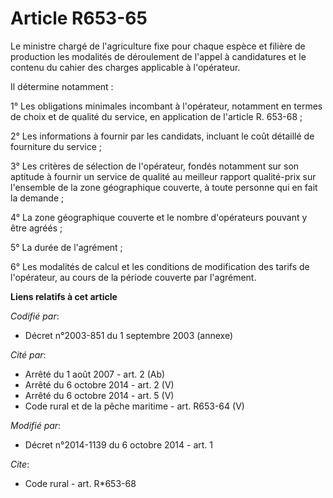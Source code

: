 # Article R653-65

Le ministre chargé de l'agriculture fixe pour chaque espèce et filière de production les modalités de déroulement de l'appel
à candidatures et le contenu du cahier des charges applicable à l'opérateur. 

Il détermine notamment : 

1° Les obligations minimales incombant à l'opérateur, notamment en termes de choix et de qualité du service, en application
de l'article R. 653-68 ; 

2° Les informations à fournir par les candidats, incluant le coût détaillé de fourniture du service ; 

3° Les critères de sélection de l'opérateur, fondés notamment sur son aptitude à fournir un service de qualité au meilleur
rapport qualité-prix sur l'ensemble de la zone géographique couverte, à toute personne qui en fait la demande ; 

4° La zone géographique couverte et le nombre d'opérateurs pouvant y être agréés ; 

5° La durée de l'agrément ; 

6° Les modalités de calcul et les conditions de modification des tarifs de l'opérateur, au cours de la période couverte par
l'agrément.

**Liens relatifs à cet article**

_Codifié par_:

  - Décret n°2003-851 du 1 septembre 2003 (annexe)

_Cité par_:

  - Arrêté du 1 août 2007 - art. 2 (Ab)
  - Arrêté du 6 octobre 2014 - art. 2 (V)
  - Arrêté du 6 octobre 2014 - art. 5 (V)
  - Code rural et de la pêche maritime - art. R653-64 (V)

_Modifié par_:

  - Décret n°2014-1139 du 6 octobre 2014 - art. 1

_Cite_:

  - Code rural - art. R*653-68
